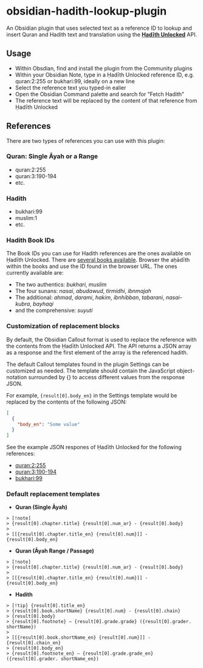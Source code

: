 # obsidian-hadith-lookup-plugin

An Obsidian plugin that uses selected text as a reference ID to lookup and insert Quran and Hadith text and translation using the **[Ḥadīth Unlocked](https://hadith.quranunlocked.com)** API.

## Usage
- Within Obsdian, find and install the plugin from the Community plugins
- Within your Obsidian Note, type in a Ḥadīth Unlocked reference ID, e.g. quran:2:255 or bukhari:99, ideally on a new line
- Select the reference text you typed-in ealier
- Open the Obsidian Command palette and search for "Fetch Hadith"
- The reference text will be replaced by the content of that reference from Ḥadīth Unlocked

## References
There are two types of references you can use with this plugin:
### Quran: Single Āyah or a Range
- quran:2:255
- quran:3:190-194
- etc.
### Hadith
- bukhari:99
- muslim:1
- etc.
### Hadith Book IDs
The Book IDs you can use for Hadith references are the ones available on Ḥadīth Unlocked. There are [several books available](https://hadith.quranunlocked.com/books). Browser the aḥādīth within the books and use the ID found in the browser URL. The ones currently available are: 
- The two authentics: _bukhari_, _muslim_
- The four sunans: _nasai_, _abudawud_, _tirmidhi_, _ibnmajah_
- The additional: _ahmad_, _darami_, _hakim_, _ibnhibban_, _tabarani_, _nasai-kubra_, _bayhaqi_
- and the comprehensive: _suyuti_

### Customization of replacement blocks
By default, the Obsidian Callout format is used to replace the reference with the contents from the Ḥadīth Unlocked API. The API returns a JSON array as a response and the first element of the array is the referenced hadith.

The default Callout templates found in the plugin Settings can be customized as needed. The template should contain the JavaScript object-notation surrounded by {} to access different values from the response JSON. 

For example, `{result[0].body_en}` in the Settings template would be replaced by the contents of the following JSON:
```json
[ 
  { 
	"body_en": "Some value"
  } 
]
```
See the example JSON respones of Ḥadīth Unlocked for the following references:
- [quran:2:255](https://hadith.quranunlocked.com/quran:2:255?json)
- [quran:3:190-194](https://hadith.quranunlocked.com/passage:3:190-194?json)
- [bukhari:99](https://hadith.quranunlocked.com/bukhari:99?json)

### Default replacement templates
- **Quran (Single Āyah)**
```
> [!note]
> {result[0].chapter.title} {result[0].num_ar} - {result[0].body}
> 
> [[{result[0].chapter.title_en} {result[0].num}]] - {result[0].body_en}
```
- **Quran (Āyah Range / Passage)**
```
> [!note]
> {result[0].chapter.title} {result[0].num_ar} - {result[0].body}
> 
> [[{result[0].chapter.title_en} {result[0].num}]] - {result[0].body_en}
```
- **Hadith**
```
> [!tip] {result[0].title_en}
> {result[0].book.shortName} {result[0].num} - {result[0].chain}
> {result[0].body} 
> {result[0].footnote} – {result[0].grade.grade} ({result[0].grader. shortName})
> 
> [[{result[0].book.shortName_en} {result[0].num}]] - {result[0].chain_en}
> {result[0].body_en}
> {result[0].footnote_en} – {result[0].grade.grade_en} ({result[0].grader. shortName_en})
```

